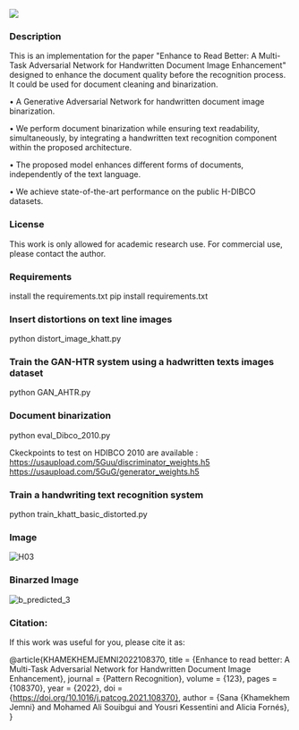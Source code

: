 ![](https://img.shields.io/static/v1?label=&message=GAN-HTR&color=green&size=30)

### Description
This is an implementation for the paper "Enhance to Read Better: A Multi-Task Adversarial Network for Handwritten Document Image Enhancement" designed to enhance the document quality before the recognition process. It could be used for document cleaning and binarization. 

• A Generative Adversarial Network for handwritten document image binarization.

• We perform document binarization while ensuring text readability, simultaneously, by integrating a handwritten text recognition component within the proposed architecture.

• The proposed model enhances different forms of documents, independently of the text language.

• We achieve state-of-the-art performance on the public H-DIBCO datasets.

### License
This work is only allowed for academic research use. For commercial use, please contact the author.

### Requirements

install the requirements.txt
pip install  requirements.txt

### Insert distortions on text line images

python distort_image_khatt.py


###  Train the GAN-HTR system using a hadwritten texts images dataset

python GAN_AHTR.py

###  Document binarization

python eval_Dibco_2010.py

Ckeckpoints to test on HDIBCO 2010 are available : 
https://usaupload.com/5Guu/discriminator_weights.h5
https://usaupload.com/5GuG/generator_weights.h5

###  Train a handwriting text recognition system 

python train_khatt_basic_distorted.py

###  Image

![H03](https://user-images.githubusercontent.com/15616524/148749752-88e0661f-4356-45f5-b1b1-bc34cd872164.png)

###  Binarzed Image

![b_predicted_3](https://user-images.githubusercontent.com/15616524/148748926-a264adbd-ea5b-4470-b9a2-349318368a80.png)


###  Citation:

If this work was useful for you, please cite it as:

@article{KHAMEKHEMJEMNI2022108370,
title = {Enhance to read better: A Multi-Task Adversarial Network for Handwritten Document Image Enhancement},
journal = {Pattern Recognition},
volume = {123},
pages = {108370},
year = {2022},
doi = {https://doi.org/10.1016/j.patcog.2021.108370},
author = {Sana {Khamekhem Jemni} and Mohamed Ali Souibgui and Yousri Kessentini and Alicia Fornés},
}
  
  
